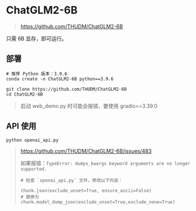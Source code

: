 # ChatGLM2-6B

> https://github.com/THUDM/ChatGLM2-6B

只需 6B 显存，即可运行。

## 部署

```shell
# 推荐 Python 版本：3.9.6
conda create -n ChatGLM2-6B python==3.9.6

git clone https://github.com/THUDM/ChatGLM2-6B
cd ChatGLM2-6B
```

> 启动 web_demo.py 时可能会报错，要使用 gradio==3.39.0



## API 使用

```shell
python openai_api.py
```

> https://github.com/THUDM/ChatGLM2-6B/issues/483
>
> 如果报错：`TypeError: dumps_kwargs keyword arguments are no longer supported.`
>
> ```shell
> # 检查 `openai_api.py` 文件，修改以下内容：
> 
> chunk.json(exclude_unset=True, ensure_ascii=False)
> # 替换为
> chunk.model_dump_json(exclude_unset=True,exclude_none=True)
> ```

